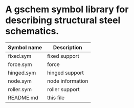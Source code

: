 # A gschem symbol library for describing structural steel schematics.

Symbol name                    | Description                           |
-------------------------------|---------------------------------------|
fixed.sym                      | fixed support                         |
force.sym                      | force                                 |
hinged.sym                     | hinged support                        |
node.sym                       | node information                      |
roller.sym                     | roller support                        |
README.md                      | this file                             |

